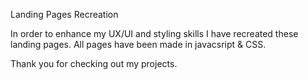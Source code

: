 Landing Pages Recreation

In order to enhance my UX/UI and styling skills I have recreated
these landing pages.  All pages have been made in javacsript & CSS.

Thank you for checking out my projects.